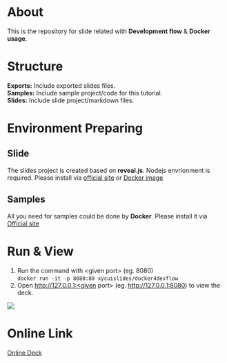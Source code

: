 # About
This is the repository for slide related with **Development flow** & **Docker usage**.

# Structure
**Exports:** Include exported slides files.    
**Samples:** Include sample project/code for this tutorial.   
**Slides:** Include slide project/markdown files.

# Environment Preparing
## Slide
The slides project is created based on **reveal.js**. Nodejs envrionment is required. Please install via [official site](https://nodejs.org/zh-cn/) or [Docker image](https://hub.docker.com/_/node)

## Samples
All you need for samples could be done by **Docker**. Please install it via [Official site](https://www.docker.com/)


# Run & View
1. Run the command with \<given port\> (eg. 8080)   
   ```docker run -it -p 8080:80 xycuislides/docker4devflow```
2. Open http://127.0.0.1:<given port\> (eg. http://127.0.0.1:8080) to view the deck. 

![](media/screen_record.gif)

# Online Link
[Online Deck](https://xycui-slides.github.io/DockerForDevFlow/exports/web/)
